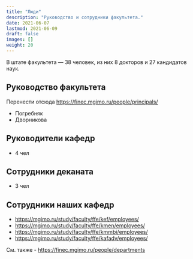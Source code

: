 ```yaml
---
title: "Люди"
description: "Руководство и сотрудники факультета."
date: 2021-06-07
lastmod: 2021-06-09
draft: false
images: []
weight: 20
---
```


В штате факультета — 38 человек, из них 8 докторов и 27 кандидатов наук.

## Руководство факультета

Перенести отсюда https://finec.mgimo.ru/people/principals/

- Погребняк
- Дворникова

## Руководители кафедр

- 4 чел

## Сотрудники деканата

- 3 чел

## Сотрудники наших кафедр

- <https://mgimo.ru/study/faculty/ffe/kef/employees/>
- <https://mgimo.ru/study/faculty/ffe/kmen/employees/>
- <https://mgimo.ru/study/faculty/ffe/kmmbi/employees/>
- <https://mgimo.ru/study/faculty/ffe/kafadv/employees/>

<!-- потом убираем-->

См. также - <https://finec.mgimo.ru/people/departments>
